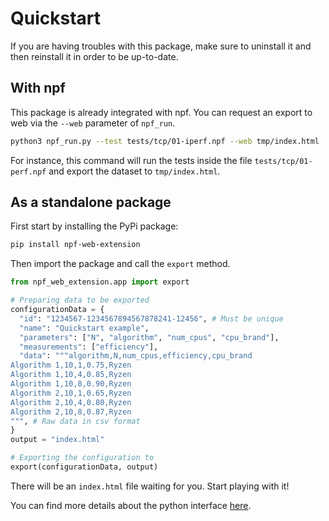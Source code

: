 # Quickstart

If you are having troubles with this package, make sure to uninstall it and then reinstall it in order to be up-to-date.

## With npf

This package is already integrated with npf. You can request an export to web via the `--web` parameter of `npf_run`.

```sh
python3 npf_run.py --test tests/tcp/01-iperf.npf --web tmp/index.html
```

For instance, this command will run the tests inside the file `tests/tcp/01-perf.npf` and export the dataset to `tmp/index.html`.

## As a standalone package

First start by installing the PyPi package:

```sh
pip install npf-web-extension
```

Then import the package and call the `export` method.

```python
from npf_web_extension.app import export

# Preparing data to be exported
configurationData = {
  "id": "1234567-1234567894567878241-12456", # Must be unique
  "name": "Quickstart example",
  "parameters": ["N", "algorithm", "num_cpus", "cpu_brand"],
  "measurements": ["efficiency"],
  "data": """algorithm,N,num_cpus,efficiency,cpu_brand
Algorithm 1,10,1,0.75,Ryzen
Algorithm 1,10,4,0.85,Ryzen
Algorithm 1,10,8,0.90,Ryzen
Algorithm 2,10,1,0.65,Ryzen
Algorithm 2,10,4,0.80,Ryzen
Algorithm 2,10,8,0.87,Ryzen
""", # Raw data in csv format
}
output = "index.html"

# Exporting the configuration to 
export(configurationData, output)
```

There will be an `index.html` file waiting for you. Start playing with it!

You can find more details about the python interface [here](python).
